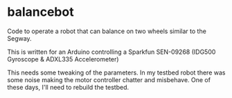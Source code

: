 # balancebot #

Code to operate a robot that can balance on two wheels similar to the Segway.

This is written for an Arduino controlling a Sparkfun SEN-09268 (IDG500 Gyroscope & ADXL335 Accelerometer)

This needs some tweaking of the parameters. In my testbed robot there was some noise making the 
motor controller chatter and misbehave.  One of these days, I'll need to rebuild the testbed.